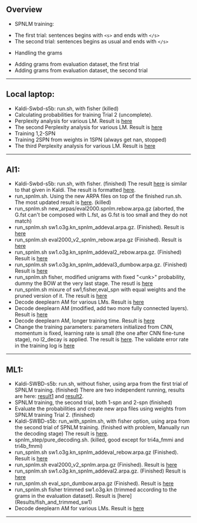 ## Overview
 * SPNLM training:
  - The first trial: sentences begins with `<s>` and ends with `</s>`
  - The second trial: sentences begins as usual and ends with `</s>`
 * Handling the grams
  - Adding grams from evaluation dataset, the first trial
  - Adding grams from evaluation dataset, the second trial

---

## Local laptop:
 * Kaldi-Swbd-s5b: run.sh, with fisher (killed) 
 * Calculating probabilities for training Trial 2 (uncomplete). 
 * Perplexity analysis for various LM. Result is <a href='Results/ppl_analysis'>here</a>
 * The second Perplexity analysis for various LM. Result is <a href='Results/ppl_analysis2'>here</a>
 * Training 1,2-SPN
 * Training 2SPN from weights in 1SPN (always get nan, stopped)
 * The third Perplexity analysis for various LM. Result is <a href='Results/ppl_analysis3'>here</a>

---

## AI1:
 * Kaldi-Swbd-s5b: run.sh, with fisher. (finished) 
The result <a href='Results/swbd_run'>here</a> is similar to that given in Kaldi. The result is formatted <a href='Results/kaldi_result'>here</a>. 
 * run_spnlm.sh. Using the new ARPA files on top of the finished run.sh. The most updated result is <a href='Results/most_updated'>here</a>.  (killed)
 * run_spnlm.sh new_arpas/eval2000.spnlm.rebow.arpa.gz (aborted, the G.fst can't be composed with L.fst, as G.fst is too small and they do not match)
 * run_spnlm.sh sw1.o3g.kn_spnlm_addeval.arpa.gz. (Finished). Result is <a href='Results/spnlm_addeval'>here</a>
 * run_spnlm.sh eval2000_v2_spnlm_rebow.arpa.gz (Finished). Result is <a href='Results/eval_v2_rebow'>here</a>
 * run_spnlm.sh sw1.o3g.kn_spnlm_addeval2_rebow.arpa.gz. (Finished) Result is <a href='Results/sw1_addeval2_rebow'>here</a>
 * run_spnlm.sh sw1.o3g.kn_spnlm_addeval3_dumbow.arpa.gz. (Finished) Result is <a href='Results/sw1_addeval3_dumbow'>here</a>
 * run_spnlm.sh fisher, modified unigrams with fixed "\<unk\>" probability, dummy the BOW at the very last stage. The resutl is [here](Results/mu2_dum)
 * run_spnlm.sh  mixure of sw1,fisher,eval_spn with equal weights and the pruned version of it. The result is [here](Results/fish_mix_all)
 * Decode deeplearn AM for various LMs. Result is [here](Results/deeplearn2)
 * Decode deeplearn AM (modified, add two more fully connected layers). Result is [here](Results/deeplearn_swbd)
 * Decode deeplearn AM, longer training time. Result is [here](Results/deeplearn_swbd_long_train)
 * Change the training parameters: parameters initialized from CNN, momentum is fixed, learning rate is small (the one after CNN fine-tune stage), no l2_decay is applied. The result is [here](Results/deeplearn_swbd_ini_cnn). The validate error rate in the training log is [here](Results/deeplearn_swbd_training_log)
    
---

## ML1:
 * Kaldi-SWBD-s5b: run.sh, without fisher, using arpa from the first trial of SPNLM training. (finished) There are two independent running, results are here: <a href='Results/training_trial1_r1'>result1</a> and  <a href='Results/training_trial1_r2'>result2</a>.
 * SPNLM training, the second trial, both 1-spn and 2-spn (finished)
 * Evaluate the probabilities and create new arpa files using weights from SPNLM training Trial 2. (finished)
 * Kaldi-SWBD-s5b: run_with_spnlm.sh, with fisher option, using arpa from the second trial of SPNLM training. (finished with problem, Manually run the decoding stage) The result is <a href='Results/spnlm_trial2'>here</a>. 
 * spnlm_step/pure_decoding.sh. (killed, good except for tri4a_fmmi and tri4b_fmmi)
 * run_spnlm.sh sw1.o3g.kn_spnlm_addeval_rebow.arpa.gz (Finished). Result is <a href='Results/spnlm_addeval_rebow'>here</a>
 * run_spnlm.sh eval2000_v2_spnlm.arpa.gz (Finished). Result is <a href='Results/eval_v2'>here</a>
 * run_spnlm.sh sw1.o3g.kn_spnlm_addeval2.arpa.gz. (Finished) Result is <a href='Results/sw1_addeval2'>here</a>
 * run_spnlm.sh eval_spn_dumbow.arpa.gz (Finished). Result is <a href='Results/eval_spn_dumbow'>here</a>
 * run_spnlm.sh fisher trimmed sw1.o3g.kn (trimmed according to the grams in the evaluation dataset). Result is [here] (Results/fish_and_trimmed_sw1)
 * Decode deeplearn AM for various LMs. Result is [here](Results/deeplearn1)
 
---
